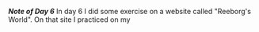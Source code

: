 ***Note of Day 6***
In day 6 I did some exercise on a website called "Reeborg's World". On that site I practiced on my 